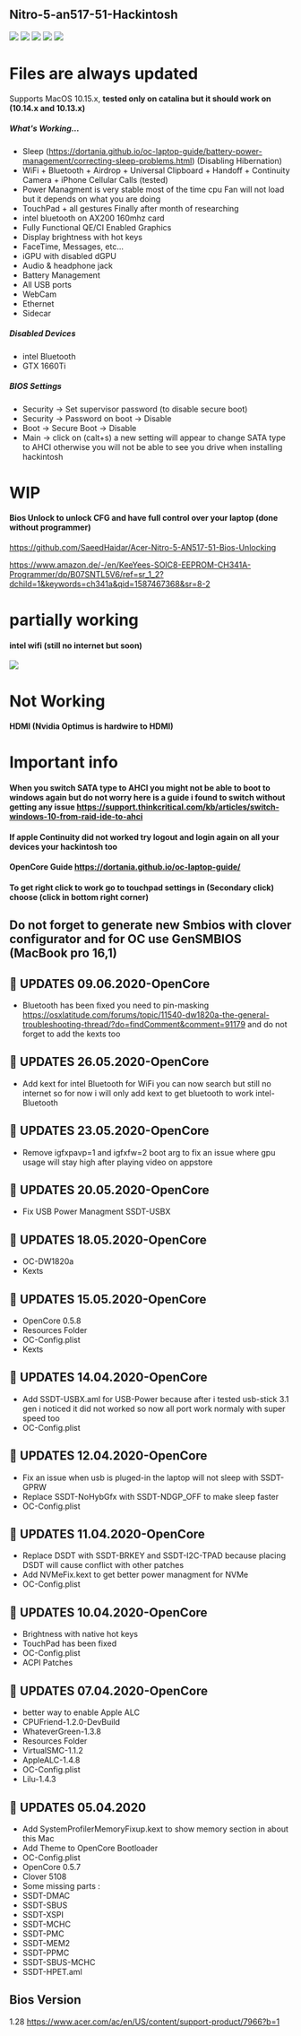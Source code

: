 ## Nitro-5-an517-51-Hackintosh

![](/images/main1.png)
![](/images/11.png)
![](/images/File1.png)
![](/images/File2.png)
![](/images/12.png)
# Files are always updated

Supports MacOS 10.15.x, **tested only on catalina but it should work on (10.14.x and 10.13.x)**

##### What's Working...

* Sleep (https://dortania.github.io/oc-laptop-guide/battery-power-management/correcting-sleep-problems.html) (Disabling Hibernation)
* WiFi + Bluetooth + Airdrop + Universal Clipboard + Handoff + Continuity Camera + iPhone Cellular Calls (tested)
* Power Managment is very stable most of the time cpu Fan will not load but it depends on what you are doing
* TouchPad + all gestures Finally after month of researching
* intel bluetooth on AX200 160mhz card
* Fully Functional QE/CI Enabled Graphics
* Display brightness with hot keys
* FaceTime, Messages, etc...
* iGPU with disabled dGPU
* Audio & headphone jack
* Battery Management
* All USB ports
* WebCam
* Ethernet
* Sidecar
##### Disabled Devices
* intel Bluetooth
* GTX 1660Ti
##### BIOS Settings

* Security → Set supervisor password (to disable secure boot)
* Security → Password on boot → Disable
* Boot → Secure Boot → Disable
* Main → click on (calt+s) a new setting will appear to change SATA type to AHCI otherwise you will not be able to see you drive when installing  hackintosh
 # WIP
 ####  Bios Unlock to unlock CFG and have full control over your laptop (done without programmer)
 
 https://github.com/SaeedHaidar/Acer-Nitro-5-AN517-51-Bios-Unlocking
 
 https://www.amazon.de/-/en/KeeYees-SOIC8-EEPROM-CH341A-Programmer/dp/B07SNTL5V6/ref=sr_1_2?dchild=1&keywords=ch341a&qid=1587467368&sr=8-2
# partially working
#### intel wifi (still no internet but soon)
![](/images/14.png)
# Not Working
####  HDMI (Nvidia Optimus is hardwire to HDMI)
# Important info 
#### When you switch SATA type to AHCI you might not be able to boot to windows again but do not worry here is a guide i found to switch without getting any issue https://support.thinkcritical.com/kb/articles/switch-windows-10-from-raid-ide-to-ahci
#### If apple Continuity did not worked try logout and login again on all your devices your hackintosh too 
#### OpenCore Guide https://dortania.github.io/oc-laptop-guide/
#### To get right click to work go to touchpad settings in (Secondary click) choose (click in bottom right corner)

## Do not forget to generate new Smbios with clover configurator and for OC use GenSMBIOS (MacBook pro 16,1)
## &#x1F34F;  UPDATES 09.06.2020-OpenCore
* Bluetooth has been fixed you need to pin-masking https://osxlatitude.com/forums/topic/11540-dw1820a-the-general-troubleshooting-thread/?do=findComment&comment=91179
and do not forget to add the kexts too 
## &#x1F34F;  UPDATES 26.05.2020-OpenCore
* Add kext for intel Bluetooth for WiFi you can now search but still no internet so for now i will only add kext to get  bluetooth to work intel-Bluetooth
## &#x1F34F;  UPDATES 23.05.2020-OpenCore
* Remove igfxpavp=1 and igfxfw=2 boot arg to fix an issue where gpu usage will stay high after playing video on appstore 
## &#x1F34F;  UPDATES 20.05.2020-OpenCore
* Fix USB Power Managment SSDT-USBX
## &#x1F34F;  UPDATES 18.05.2020-OpenCore
* OC-DW1820a 
* Kexts

## &#x1F34F;  UPDATES 15.05.2020-OpenCore
* OpenCore 0.5.8
* Resources Folder 
* OC-Config.plist
* Kexts
## &#x1F34F;  UPDATES 14.04.2020-OpenCore
* Add SSDT-USBX.aml for USB-Power because after i tested usb-stick 3.1 gen i noticed it did not worked so now all port work   normaly with super speed too 
* OC-Config.plist
## &#x1F34F;  UPDATES 12.04.2020-OpenCore
* Fix an issue when usb is pluged-in the laptop will not sleep with SSDT-GPRW 
* Replace SSDT-NoHybGfx with SSDT-NDGP_OFF to make sleep faster 
* OC-Config.plist

## &#x1F34F;  UPDATES 11.04.2020-OpenCore
* Replace DSDT with SSDT-BRKEY and SSDT-I2C-TPAD because placing DSDT will cause conflict with other patches
* Add NVMeFix.kext to get better power managment for NVMe
* OC-Config.plist

## &#x1F34F;  UPDATES 10.04.2020-OpenCore
* Brightness with native hot keys
* TouchPad has been fixed 
* OC-Config.plist
* ACPI Patches

## &#x1F34F;  UPDATES 07.04.2020-OpenCore
* better way to enable Apple ALC
* CPUFriend-1.2.0-DevBuild
* WhateverGreen-1.3.8
* Resources Folder
* VirtualSMC-1.1.2
* AppleALC-1.4.8
* OC-Config.plist
* Lilu-1.4.3


## &#x1F34F;  UPDATES 05.04.2020
* Add SystemProfilerMemoryFixup.kext to show memory section in about this Mac
* Add Theme to OpenCore Bootloader
* OC-Config.plist
* OpenCore 0.5.7
* Clover 5108
* Some missing parts :
* SSDT-DMAC
* SSDT-SBUS
* SSDT-XSPI
* SSDT-MCHC
* SSDT-PMC
* SSDT-MEM2
* SSDT-PPMC
* SSDT-SBUS-MCHC
* SSDT-HPET.aml

## Bios Version 
1.28 https://www.acer.com/ac/en/US/content/support-product/7966?b=1



